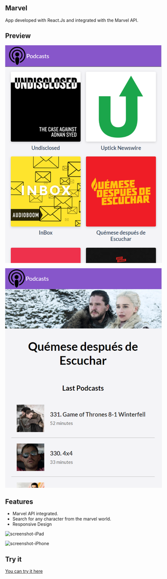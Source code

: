 ## Marvel

App developed with React.Js and integrated with the Marvel API.

## Preview

![screenshot1](https://github.com/ivansevillaa/Podcasts/blob/master/screenshots/screenshot1.png)    

![screenshot2](https://github.com/ivansevillaa/Podcasts/blob/master/screenshots/screenshot2.png)  

## Features

- Marvel API integrated.  
- Search for any character from the marvel world.  
- Responsive Design  

![screenshot-iPad](https://github.com/ivansevillaa/Podcasts/blob/master/screenshots/screenshot-iPad.png)

![screenshot-iPhone](https://github.com/ivansevillaa/Podcasts/blob/master/screenshots/screenshot-iPhone.png) 



## Try it

[You can try it here](https://ivansevillaa.github.io/Marvel/)